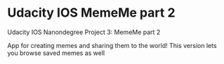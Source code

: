 # Udacity IOS MemeMe part 2
Udacity IOS Nanondegree Project 3: MemeMe part 2

App for creating memes and sharing them to the world!
This version lets you browse saved memes as well
